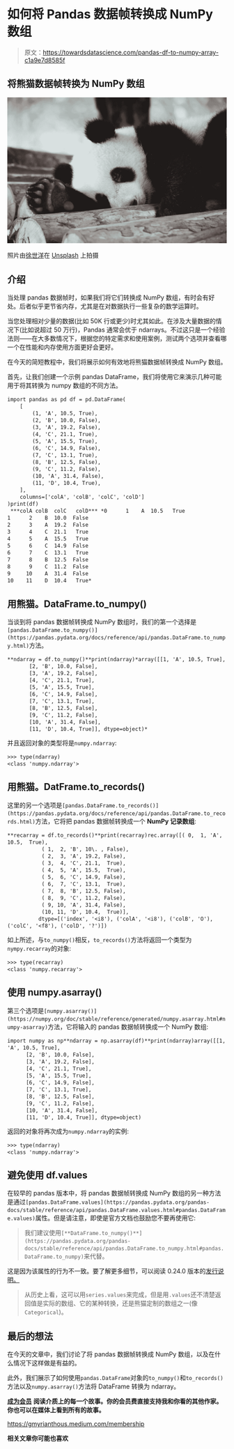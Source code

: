 # 如何将 Pandas 数据帧转换成 NumPy 数组

> 原文：<https://towardsdatascience.com/pandas-df-to-numpy-array-c1a9e7d8585f>

## 将熊猫数据帧转换为 NumPy 数组

![](img/e2df43a0ee110a2422b7afb7abd8f2ef.png)

照片由[徐世洋](https://unsplash.com/@ltmonster?utm_source=unsplash&utm_medium=referral&utm_content=creditCopyText)在 [Unsplash](https://unsplash.com/s/photos/pandas?utm_source=unsplash&utm_medium=referral&utm_content=creditCopyText) 上拍摄

## 介绍

当处理 pandas 数据帧时，如果我们将它们转换成 NumPy 数组，有时会有好处。后者似乎更节省内存，尤其是在对数据执行一些复杂的数学运算时。

当您处理相对少量的数据(比如 50K 行或更少)时尤其如此。在涉及大量数据的情况下(比如说超过 50 万行)，Pandas 通常会优于 ndarrays。不过这只是一个经验法则——在大多数情况下，根据您的特定需求和使用案例，测试两个选项并查看哪一个在性能和内存使用方面更好会更好。

在今天的简短教程中，我们将展示如何有效地将熊猫数据帧转换成 NumPy 数组。

首先，让我们创建一个示例 pandas DataFrame，我们将使用它来演示几种可能用于将其转换为 numpy 数组的不同方法。

```
import pandas as pd df = pd.DataFrame(
    [
        (1, 'A', 10.5, True),
        (2, 'B', 10.0, False),
        (3, 'A', 19.2, False),
        (4, 'C', 21.1, True),
        (5, 'A', 15.5, True),
        (6, 'C', 14.9, False),
        (7, 'C', 13.1, True),
        (8, 'B', 12.5, False),
        (9, 'C', 11.2, False),
        (10, 'A', 31.4, False),
        (11, 'D', 10.4, True),
    ],
    columns=['colA', 'colB', 'colC', 'colD']
)print(df)
 ***colA colB  colC   colD*** *0      1    A  10.5   True
1      2    B  10.0  False
2      3    A  19.2  False
3      4    C  21.1   True
4      5    A  15.5   True
5      6    C  14.9  False
6      7    C  13.1   True
7      8    B  12.5  False
8      9    C  11.2  False
9     10    A  31.4  False
10    11    D  10.4   True*
```

## 用熊猫。DataFrame.to_numpy()

当谈到将 pandas 数据帧转换成 NumPy 数组时，我们的第一个选择是`[pandas.DataFrame.to_numpy()](https://pandas.pydata.org/docs/reference/api/pandas.DataFrame.to_numpy.html)`方法。

```
**ndarray = df.to_numpy()**print(ndarray)*array([[1, 'A', 10.5, True],
       [2, 'B', 10.0, False],
       [3, 'A', 19.2, False],
       [4, 'C', 21.1, True],
       [5, 'A', 15.5, True],
       [6, 'C', 14.9, False],
       [7, 'C', 13.1, True],
       [8, 'B', 12.5, False],
       [9, 'C', 11.2, False],
       [10, 'A', 31.4, False],
       [11, 'D', 10.4, True]], dtype=object)*
```

并且返回对象的类型将是`numpy.ndarray`:

```
>>> type(ndarray)
<class 'numpy.ndarray'>
```

## 用熊猫。DatFrame.to_records()

这里的另一个选项是`[pandas.DataFrame.to_records()](https://pandas.pydata.org/docs/reference/api/pandas.DataFrame.to_records.html)`方法，它将把 pandas 数据帧转换成一个 **NumPy 记录数组**:

```
**recarray = df.to_records()**print(recarray)rec.array([( 0,  1, 'A', 10.5,  True), 
           ( 1,  2, 'B', 10\. , False),
           ( 2,  3, 'A', 19.2, False), 
           ( 3,  4, 'C', 21.1,  True),
           ( 4,  5, 'A', 15.5,  True), 
           ( 5,  6, 'C', 14.9, False),
           ( 6,  7, 'C', 13.1,  True), 
           ( 7,  8, 'B', 12.5, False),
           ( 8,  9, 'C', 11.2, False), 
           ( 9, 10, 'A', 31.4, False),
           (10, 11, 'D', 10.4,  True)],
          dtype=[('index', '<i8'), ('colA', '<i8'), ('colB', 'O'), ('colC', '<f8'), ('colD', '?')])
```

如上所述，与`to_numpy()`相反，`to_records()`方法将返回一个类型为`nympy.recarray`的对象:

```
>>> type(recarray)
<class 'numpy.recarray'>
```

## 使用 numpy.asarray()

第三个选项是`[numpy.asarray()](https://numpy.org/doc/stable/reference/generated/numpy.asarray.html#numpy-asarray)`方法，它将输入的 pandas 数据帧转换成一个 NumPy 数组:

```
import numpy as np**ndarray = np.asarray(df)**print(ndarray)array([[1, 'A', 10.5, True],
      [2, 'B', 10.0, False],
      [3, 'A', 19.2, False],
      [4, 'C', 21.1, True],
      [5, 'A', 15.5, True], 
      [6, 'C', 14.9, False],
      [7, 'C', 13.1, True],
      [8, 'B', 12.5, False],
      [9, 'C', 11.2, False],
      [10, 'A', 31.4, False],
      [11, 'D', 10.4, True]], dtype=object)
```

返回的对象将再次成为`numpy.ndarray`的实例:

```
>>> type(ndarray)
<class 'numpy.ndarray'>
```

## 避免使用 df.values

在较早的 pandas 版本中，将 pandas 数据帧转换成 NumPy 数组的另一种方法是通过`[pandas.DataFrame.values](https://pandas.pydata.org/pandas-docs/stable/reference/api/pandas.DataFrame.values.html#pandas.DataFrame.values)`属性。但是请注意，即使是官方文档也鼓励您不要再使用它:

> 我们建议使用`[**DataFrame.to_numpy()**](https://pandas.pydata.org/pandas-docs/stable/reference/api/pandas.DataFrame.to_numpy.html#pandas.DataFrame.to_numpy)`来代替。

这是因为该属性的行为不一致。要了解更多细节，可以阅读 0.24.0 版本的[发行说明。](https://pandas-docs.github.io/pandas-docs-travis/whatsnew/v0.24.0.html#accessing-the-values-in-a-series-or-index)

> 从历史上看，这可以用`series.values`来完成，但是用`.values`还不清楚返回值是实际的数组、它的某种转换，还是熊猫定制的数组之一(像`Categorical`)。

## 最后的想法

在今天的文章中，我们讨论了将 pandas 数据帧转换成 NumPy 数组，以及在什么情况下这样做是有益的。

此外，我们展示了如何使用`pandas.DataFrame`对象的`to_numpy()`和`to_records()`方法以及`numpy.asarray()`方法将 DataFrame 转换为 ndarray。

[**成为会员**](https://gmyrianthous.medium.com/membership) **阅读介质上的每一个故事。你的会员费直接支持我和你看的其他作家。你也可以在媒体上看到所有的故事。**

<https://gmyrianthous.medium.com/membership>  

**相关文章你可能也喜欢**

</how-to-efficiently-convert-a-pyspark-dataframe-to-pandas-8bda2c3875c3>  </how-to-merge-pandas-dataframes-221e49c41bec>  </random-seed-numpy-786cf7876a5f> 